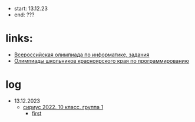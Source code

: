 - start: 13.12.23
- end: ???

# links:
- [Всероссийская олимпиада по информатике, задания](https://www.olimpiada.ru/activity/73/tasks/2021?class=10)
- [Олимпиады школьников красноярского края по программированию](https://acmp.ru/article.asp?id_text=121)

# log
- 13.12.2023
    - [сириус 2022. 10 класс. группа 1](https://tasks.olimpiada.ru/upload/files/tasks/73/2022/task-info-10-gr1-sch-sirius-22-23.pdf)
        - [first](https://github.com/L0puh/prepare_for_competition/frog_and_grasshopper.py)

    

